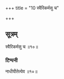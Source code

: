 +++
title = "10 स्वैरिकर्मसु च"

+++
## सूत्रम्
स्वैरिकर्मसु च ॥१०॥  
### टिप्पनी
नाधीयीतेत्येव ॥१०॥  
